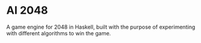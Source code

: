 # AI 2048

A game engine for 2048 in Haskell, built with the purpose of experimenting with different algorithms to win the game.
